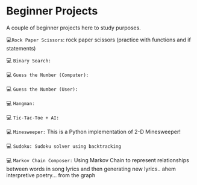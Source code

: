 # Beginner Projects

A couple of beginner projects here to study purposes.

💻`Rock Paper Scissors`: rock paper scissors (practice with functions and if statements) 

💻 `Binary Search:` 

💻 `Guess the Number (Computer):`

💻 `Guess the Number (User):`

💻 `Hangman:` 

💻 `Tic-Tac-Toe + AI:`

💻 `Minesweeper:` This is a Python implementation of 2-D Minesweeper!

💻 `Sudoku: Sudoku solver using backtracking`

💻 `Markov Chain Composer:` Using Markov Chain to represent relationships between words in song lyrics and then generating new lyrics.. ahem interpretive poetry... from the graph
